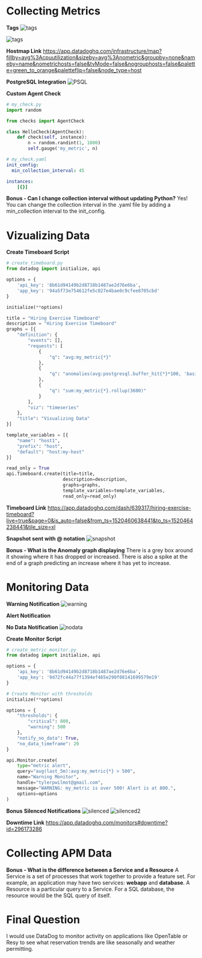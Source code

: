 # Collecting Metrics

**Tags**
![tags](tags.png?raw=true "Tags")

![tags](tags2.png?raw=true "Tags")

**Hostmap Link**
https://app.datadoghq.com/infrastructure/map?fillby=avg%3Acpuutilization&sizeby=avg%3Anometric&groupby=none&nameby=name&nometrichosts=false&tvMode=false&nogrouphosts=false&palette=green_to_orange&paletteflip=false&node_type=host

**PostgreSQL Integration**
![PSQL](postgres.png?raw=true "PSQL")

**Custom Agent Check**

```python
# my_check.py
import random

from checks import AgentCheck

class HelloCheck(AgentCheck):
    def check(self, instance):
    	n = random.randint(1, 1000)
        self.gauge('my_metric', n)
```

```yaml
# my_check.yaml
init_config:
  min_collection_interval: 45

instances:
    [{}]
```

**Bonus - Can I change collection interval without updating Python?**
Yes! You can change the collection interval in the .yaml file by adding a min_collection
interval to the init_config.

# Vizualizing Data

**Create Timeboard Script**

```python
# create_timeboard.py
from datadog import initialize, api

options = {
    'api_key': '8b61d94149b2d8718b1487ae2d76e6ba',
    'app_key': '94a5f73e754612fe5c027e4bae0c9cfee8705cbd'
}

initialize(**options)

title = "Hiring Exercise Timeboard"
description = "Hiring Exercise Timeboard"
graphs = [{
	"definition": {
		"events": [],
		"requests": [
			{
				"q": "avg:my_metric{*}"
			},
			{
				"q": "anomalies(avg:postgresql.buffer_hit{*}*100, 'basic', 2)"
			},
			{
				"q": "sum:my_metric{*}.rollup(3600)"
			}
		],
		"viz": "timeseries"
	},
	"title": "Visualizing Data"
}]

template_variables = [{
    "name": "host1",
    "prefix": "host",
    "default": "host:my-host"
}]

read_only = True
api.Timeboard.create(title=title,
                     description=description,
                     graphs=graphs,
                     template_variables=template_variables,
                     read_only=read_only)
```

**Timeboard Link**
https://app.datadoghq.com/dash/639317/hiring-exercise-timeboard?live=true&page=0&is_auto=false&from_ts=1520460638441&to_ts=1520464238441&tile_size=xl

**Snapshot sent with @ notation**
![snapshot](snapshot.png?raw=true "snapshot")

**Bonus - What is the Anomaly graph displaying**
There is a grey box around it showing where it has dropped or increased. There is also a spike at the end of a graph predicting an increase where it has yet to increase.

# Monitoring Data

**Warning Notification**
![warning](warning.png?raw=true "warning")

**Alert Notification**

**No Data Notification**
![nodata](nodata.png?raw=true "nodata")

**Create Monitor Script**
```python
# create_metric_monitor.py
from datadog import initialize, api

options = {
    'api_key': '8b61d94149b2d8718b1487ae2d76e6ba',
    'app_key': '9d72fc44a77f1394ef465e290f08141699579e19'
}

# Create Monitor with thresholds
initialize(**options)

options = {
	"thresholds": {
		"critical": 800,
		"warning": 500
	},
    "notify_no_data": True,
    "no_data_timeframe": 20
}

api.Monitor.create(
    type="metric alert",
    query="avg(last_5m):avg:my_metric{*} > 500",
    name="Warning Monitor",
    handle="tylerpwilmot@gmail.com",
    message="WARNING: my_metric is over 500! Alert is at 800.",
    options=options
)
```

**Bonus**
**Silenced Notifications**
![silenced](silenced.png?raw=true "silenced")
![silenced2](silenced2.png?raw=true "silenced2")

**Downtime Link**
https://app.datadoghq.com/monitors#downtime?id=296173286

# Collecting APM Data


**Bonus - What is the difference between a Service and a Resource**
A Service is a set of processes that work together to provide a feature set. For example,
an application may have two services: **webapp** and **database**. A Resource is a
particular query to a Service. For a SQL database, the resource would be the SQL query
of itself.

# Final Question
I would use DataDog to monitor activity on applications like OpenTable or Resy to see what reservation trends are like seasonally and weather permitting.
